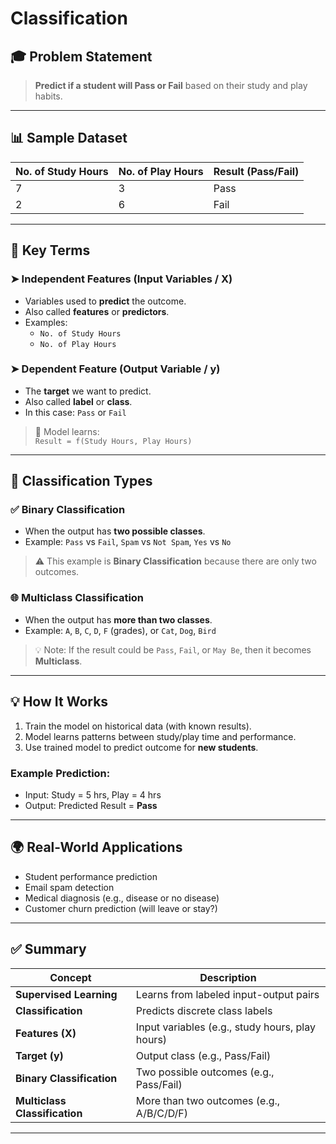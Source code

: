 # **Classification**

## 🎓 Problem Statement

> **Predict if a student will Pass or Fail** based on their study and play habits.

---

## 📊 Sample Dataset

| No. of Study Hours | No. of Play Hours | Result (Pass/Fail) |
| ------------------ | ----------------- | ------------------ |
| 7                  | 3                 | Pass               |
| 2                  | 6                 | Fail               |

---

## 🧩 Key Terms

### ➤ Independent Features (Input Variables / X)

- Variables used to **predict** the outcome.
- Also called **features** or **predictors**.
- Examples:
  - `No. of Study Hours`
  - `No. of Play Hours`

### ➤ Dependent Feature (Output Variable / y)

- The **target** we want to predict.
- Also called **label** or **class**.
- In this case: `Pass` or `Fail`

> 🎯 Model learns:  
> `Result = f(Study Hours, Play Hours)`

---

## 🏁 Classification Types

### ✅ Binary Classification

- When the output has **two possible classes**.
- Example: `Pass` vs `Fail`, `Spam` vs `Not Spam`, `Yes` vs `No`

> ⚠️ This example is **Binary Classification** because there are only two outcomes.

### 🌐 Multiclass Classification

- When the output has **more than two classes**.
- Example: `A`, `B`, `C`, `D`, `F` (grades), or `Cat`, `Dog`, `Bird`

> 💡 Note: If the result could be `Pass`, `Fail`, or `May Be`, then it becomes **Multiclass**.

---

## 💡 How It Works

1. Train the model on historical data (with known results).
2. Model learns patterns between study/play time and performance.
3. Use trained model to predict outcome for **new students**.

### Example Prediction:

- Input: Study = 5 hrs, Play = 4 hrs
- Output: Predicted Result = **Pass**

---

## 🌍 Real-World Applications

- Student performance prediction
- Email spam detection
- Medical diagnosis (e.g., disease or no disease)
- Customer churn prediction (will leave or stay?)

---

## ✅ Summary

| Concept                       | Description                                     |
| ----------------------------- | ----------------------------------------------- |
| **Supervised Learning**       | Learns from labeled input-output pairs          |
| **Classification**            | Predicts discrete class labels                  |
| **Features (X)**              | Input variables (e.g., study hours, play hours) |
| **Target (y)**                | Output class (e.g., Pass/Fail)                  |
| **Binary Classification**     | Two possible outcomes (e.g., Pass/Fail)         |
| **Multiclass Classification** | More than two outcomes (e.g., A/B/C/D/F)        |

---
